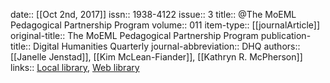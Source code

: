 date:: [[Oct 2nd, 2017]]
issn:: 1938-4122
issue:: 3
title:: @The MoEML Pedagogical Partnership Program
volume:: 011
item-type:: [[journalArticle]]
original-title:: The MoEML Pedagogical Partnership Program
publication-title:: Digital Humanities Quarterly
journal-abbreviation:: DHQ
authors:: [[Janelle Jenstad]], [[Kim McLean-Fiander]], [[Kathryn R. McPherson]]
links:: [Local library](zotero://select/groups/2386895/items/BXSZ8PAA), [Web library](https://www.zotero.org/groups/2386895/items/BXSZ8PAA)
